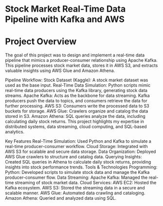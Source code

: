 # Stock Market Real-Time Data Pipeline with Kafka and AWS 

# Project Overview
The goal of this project was to design and implement a real-time data pipeline that mimics a producer-consumer relationship using Apache Kafka. This pipeline processes stock market data, stores it in AWS S3, and extracts valuable insights using AWS Glue and Amazon Athena.

Pipeline Workflow:
Stock Dataset (Kaggle): A stock market dataset was used as the base input.
Real-Time Data Simulation: Python scripts mimic real-time data producers using the Kafka library, generating stock data streams.
Apache Kafka: Acts as the backbone for data streaming. Kafka producers push the data to topics, and consumers retrieve the data for further processing.
AWS S3: Consumers write the processed data to S3 buckets for storage.
AWS Glue: Crawlers organize and catalog the data stored in S3.
Amazon Athena: SQL queries analyze the data, including calculating daily stock returns.
This project highlights my expertise in distributed systems, data streaming, cloud computing, and SQL-based analytics.

Key Features
Real-Time Simulation: Used Python and Kafka to simulate a real-time producer-consumer workflow.
Cloud Storage: Integrated with AWS S3 for scalable and secure data storage.
Data Organization: Deployed AWS Glue crawlers to structure and catalog data.
Querying Insights: Created SQL queries in Athena to calculate daily stock returns, providing insights into stock performance trends.
Tools & Technologies
Programming:
Python: Developed scripts to simulate stock data and manage the Kafka producer-consumer flow.
Data Streaming:
Apache Kafka: Managed the real-time streaming of stock market data.
Cloud Services:
AWS EC2: Hosted the Kafka ecosystem.
AWS S3: Stored the streaming data in a secure and scalable manner.
AWS Glue: Automated data crawling and cataloging.
Amazon Athena: Queried and analyzed data using SQL.




